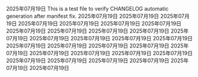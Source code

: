 
2025年07月19日
This is a test file to verify CHANGELOG automatic generation after manifest fix.
2025年07月19日
2025年07月19日
2025年07月19日
2025年07月19日
2025年07月19日
2025年07月19日
2025年07月19日
2025年07月19日
2025年07月19日
2025年07月19日
2025年07月19日
2025年07月19日
2025年07月19日
2025年07月19日
2025年07月19日
2025年07月19日
2025年07月19日
2025年07月19日
2025年07月19日
2025年07月19日
2025年07月19日
2025年07月19日
2025年07月19日
2025年07月19日
2025年07月19日
2025年07月19日
2025年07月19日
2025年07月19日
2025年07月19日
2025年07月19日
2025年07月19日
